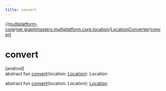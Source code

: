 ```yaml
---
title: convert
---
```

//[multiplatform-core](../../../index.html)/[net.graphmasters.multiplatform.core.location](../index.html)/[LocationConverter](index.html)/[convert](convert.html)



# convert



[android]\
abstract fun [convert](convert.html)(location: [Location](https://developer.android.com/reference/kotlin/android/location/Location.html)): Location

abstract fun [convert](convert.html)(location: Location): [Location](https://developer.android.com/reference/kotlin/android/location/Location.html)




